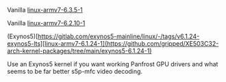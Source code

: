 
Vanilla [linux-armv7-6.3.5-1](https://github.com/gripped/XE503C32-arch-kernel-packages/tree/main/6.3.5-1)  

Vanilla [linux-armv7-6.2.10-1](https://github.com/gripped/XE503C32-arch-kernel-packages/tree/main/6.2.10-1)  

(Exynos5)[https://gitlab.com/exynos5-mainline/linux/-/tags/v6.1.24-exynos5-lts][linux-armv7-6.1.24-1](https://github.com/gripped/XE503C32-arch-kernel-packages/tree/main/exynos5-6.1.24-1)  


Use an Exynos5 kernel if you want working Panfrost GPU drivers and what seems to be far better s5p-mfc video decoding.  
